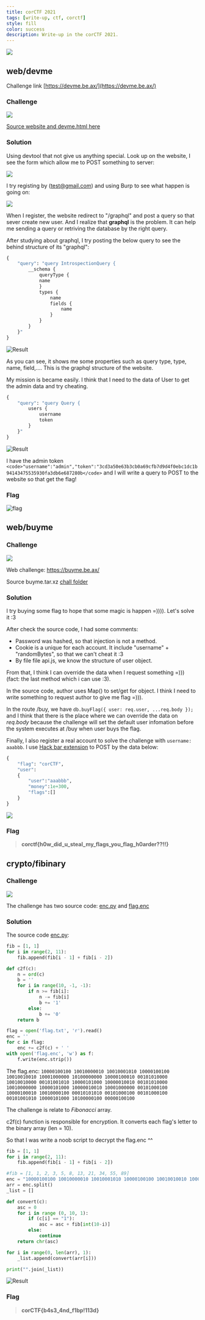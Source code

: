 ```yaml
---
title: corCTF 2021
tags: [write-up, ctf, corctf]
style: fill
color: success
description: Write-up in the corCTF 2021.
---
```


![](https://raw.githubusercontent.com/nh4ttruong/ctf-write-up/main/sources/cor-ctf-2021/website.png)

## web/devme

Challenge link [https://devme.be.ax/](https://devme.be.ax/)

### Challenge

![](https://raw.githubusercontent.com/nh4ttruong/ctf-write-up/main/sources/cor-ctf-2021/devme/statement.png)

[Source website and devme.html here](https://github.com/nh4ttruong/ctf-write-up/blob/main/sources/cor-ctf-2021/devme/devme_files.zip)

### Solution

Using devtool that not give us anything special. Look up on the website, I see the form which allow me to POST something to server:

![](https://raw.githubusercontent.com/nh4ttruong/ctf-write-up/main/sources/cor-ctf-2021/devme/sendEmail.png)

I try registing by (test@gmail.com) and using Burp to see what happen is going on:

![](https://raw.githubusercontent.com/nh4ttruong/ctf-write-up/main/sources/cor-ctf-2021/devme/burp.png)

When I register, the website redirect to "/graphql" and post a query so that sever create new user. And I realize that **graphql** is the problem. It can help me sending a query or retriving the database by the right query.

After studying about graphql, I try posting the below query to see the behind structure of its "graphql":

```graphql
{
	"query": "query IntrospectionQuery {
		__schema {
			queryType {
			name
			}
			types {
				name
				fields {
					name
				}
			}
		}
	}"
}
```

![Result](https://raw.githubusercontent.com/nh4ttruong/ctf-write-up/main/sources/cor-ctf-2021/devme/structure.png)

As you can see, it shows me some properties such as query type, type, name, field,.... This is the graphql structure of the website.

My mission is became easily. I think that I need to the data of User to get the admin data and try cheating.
```graphql
{
	"query": "query Query {
		users {
			username
			token
		}
	}"
}
```

![Result](https://raw.githubusercontent.com/nh4ttruong/ctf-write-up/main/sources/cor-ctf-2021/devme/users.png)

I have the admin token ```<code>"username":"admin","token":"3cd3a50e63b3cb0a69cfb7d9d4f0ebc1dc1b94143475535930fa3db6e687280b</code>``` and I will write a query to POST to the website so that get the flag!

### Flag

![flag](https://raw.githubusercontent.com/nh4ttruong/ctf-write-up/main/sources/cor-ctf-2021/devme/flag.png)

## web/buyme

### Challenge

![](https://raw.githubusercontent.com/nh4ttruong/ctf-write-up/main/sources/cor-ctf-2021/buyme/state.png)

Web challenge: https://buyme.be.ax/

Source buyme.tar.xz [chall folder](https://github.com/nh4ttruong/ctf-write-up/blob/main/sources/cor-ctf-2021/buyme/chall.rar)

### Solution

I try buying some flag to hope that some magic is happen =)))). Let's solve it :3

After check the source code, I had some comments:
- Password was hashed, so that injection is not a method.
- Cookie is a unique for each account. It include "username" + "randomBytes", so that we can't cheat it :3
- By file file api.js, we know the structure of user object.

From that, I think I can override the data when I request something =))) (fact: the last method which i can use :3).

In the source code, author uses Map() to set/get for object. I think I need to write something to request author to give me flag =))).

In the route /buy, we have ```db.buyFlag({ user: req.user, ...req.body });``` and I think that there is the place where we can override the data on *req.body* because the challenge will set the default user infomation before the system executes at /buy when user buys the flag.

Finally, I also register a real account to solve the challenge with ```username: aaabbb```. I use [Hack bar extension](https://chrome.google.com/webstore/detail/hackbar/ginpbkfigcoaokgflihfhhmglmbchinc) to POST by the data below:
```graphql
{
	"flag": "corCTF",
    "user":
	{
        "user":"aaabbb",
        "money":1e+300,
        "flags":[]
    }
}
```

![](https://raw.githubusercontent.com/nh4ttruong/ctf-write-up/main/sources/cor-ctf-2021/buyme/solve.png)

### Flag
>**corctf{h0w_did_u_steal_my_flags_you_flag_h0arder??!!}**
>
## crypto/fibinary

### Challenge

![](https://raw.githubusercontent.com/nh4ttruong/ctf-write-up/main/sources/cor-ctf-2021/fibinary/state.png)

The challenge has two source code: [enc.py](https://github.com/nh4ttruong/ctf-write-up/blob/main/sources/cor-ctf-2021/fibinary/enc.py) and [flag.enc](cor-ctf-2021/fibinary/flag.enc)

### Solution

The source code [enc.py](https://github.com/nh4ttruong/ctf-write-up/blob/main/sources/cor-ctf-2021/fibinary/enc.py):
```python
fib = [1, 1]
for i in range(2, 11):
	fib.append(fib[i - 1] + fib[i - 2])

def c2f(c):
	n = ord(c)
	b = ''
	for i in range(10, -1, -1):
		if n >= fib[i]:
			n -= fib[i]
			b += '1'
		else:
			b += '0'
	return b

flag = open('flag.txt', 'r').read()
enc = ''
for c in flag:
	enc += c2f(c) + ' '
with open('flag.enc', 'w') as f:
	f.write(enc.strip())
```
The flag.enc:
```10000100100 10010000010 10010001010 10000100100 10010010010 10001000000 10100000000 10000100010 00101010000 10010010000 00101001010 10000101000 10000010010 00101010000 10010000000 10000101000 10000010010 10001000000 00101000100 10000100010 10010000100 00010101010 00101000100 00101000100 00101001010 10000101000 10100000100 00000100100```

The challenge is relate to *Fibonacci* array.

c2f(c) function is responsible for encryption. It converts each flag's letter to the binary array (len = 10).

So that I was write a noob script to decrypt the flag.enc ^^

```python
fib = [1, 1]
for i in range(2, 11):
	fib.append(fib[i - 1] + fib[i - 2])

#fib = [1, 1, 2, 3, 5, 8, 13, 21, 34, 55, 89]
enc = "10000100100 10010000010 10010001010 10000100100 10010010010 10001000000 10100000000 10000100010 00101010000 10010010000 00101001010 10000101000 10000010010 00101010000 10010000000 10000101000 10000010010 10001000000 00101000100 10000100010 10010000100 00010101010 00101000100 00101000100 00101001010 10000101000 10100000100 00000100100"
arr = enc.split()
_list = []

def convert(c):
    asc = 0
    for i in range (0, 10, 1):
        if (c[i] == "1"):
            asc = asc + fib[int(10-i)]
        else:
            continue
    return chr(asc)

for i in range(0, len(arr), 1):    
    _list.append(convert(arr[i]))

print("".join(_list))
```

![Result](https://raw.githubusercontent.com/nh4ttruong/ctf-write-up/main/sources/cor-ctf-2021/fibinary/flag.png)

### Flag
>**corCTF{b4s3_4nd_f1bp!113d}**
